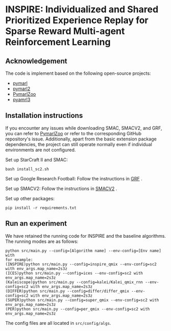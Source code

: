 # INSPIRE: Individualized and Shared Prioritized Experience Replay for Sparse Reward Multi-agent Reinforcement Learning

## Acknowledgement

The code is implement based on the following open-source projects:

- [pymarl](https://github.com/oxwhirl/pymarl)
- [pymarl2](https://github.com/hijkzzz/pymarl2)
- [PymarlZoo](https://github.com/jnzhang233/PymarlZoo)
- [pyamrl3](https://github.com/tjuHaoXiaotian/pymarl3)

## Installation instructions

If you encounter any issues while downloading SMAC, SMACV2, and GRF, you can refer to [PymarlZoo](https://github.com/jnzhang233/PymarlZoo) or refer to the corresponding GitHub repository's issue. Additionally, apart from the basic extension package dependencies, the project can still operate normally even if individual environments are not configured.

Set up StarCraft II and SMAC:

```shell
bash install_sc2.sh
```

Set up Google Research Football: Follow the instructions in [GRF](https://github.com/google-research/football?tab=readme-ov-file#quick-start) .

Set up SMACV2: Follow the instructions in [SMACV2](https://github.com/oxwhirl/smacv2) .

Set up other packages:

```
pip install -r requirements.txt
```



## Run an experiment 

We have retained the running code for INSPIRE and the baseline algorithms. The running modes are as follows:

```shell
python src/main.py --config=[Algorithm name] --env-config=[Env name] with
for example:
(INSPIRE)python src/main.py --config=inspire_qmix --env-config=sc2 with env_args.map_name=2s3z
(ICES)python src/main.py --config=ices --env-config=sc2 with env_args.map_name=2s3z
(Kaleiscope)python src/main.py --config=kalei/Kalei_qmix_rnn --env-config=sc2 with env_args.map_name=2s3z
(DIFFER)python src/main.py --config=differ/differ_qmix --env-config=sc2 with env_args.map_name=2s3z
(SUPER)python src/main.py --config=super_qmix --env-config=sc2 with env_args.map_name=2s3z
(PER)python src/main.py --config=per_qmix --env-config=sc2 with env_args.map_name=2s3z
```

The config files are all located in `src/config/algs`.


